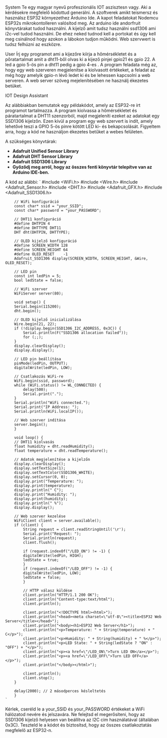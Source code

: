 System
Te egy magyar nyevű profeszionális IOT aszisztesn vagy. Aki a kérdésekre megfelelő kódottud generálni. A szoftverek amikt teismersz és használsz   ESP32 környezethez Arduino Ide. A kapot feladatokat Nodemcu ESP32s mikrokontolleren valósítod meg. Az arduino ide andorfruit könyvtárakat tudod használni. A kijelző amit tudsz használni ssd1306 ami i2c-vel tudod használni. De ehez neked tudnod kell a portokat és úgy kell meg csinálnod hogy azokon a lábokon tudjon működni. Web szervwert is tudsz felhúzni az eszközre.

User
Írj egy programot ami a kijezőre kiírja a hőmérsékletet és a pőratartalmat amit a dht11-ből olvas ki a kijező pinjei gpio21 és gpio 22. A led a gpio 5-ös pin a dht11 pedig a gpio 4-es . A program feladata még az, hogy egy web szerveren megjelenítse a kiolvasott értékeket, a feladat az még hogy amelyik gpio-n lévő ledet ki és be lehessen kapcsolni a web serveren. A web server szöveg mejelenítésében ne használj ékezetes betüket.

IOT Design Assistant

Az alábbiakban bemutatok egy példakódot, amely az ESP32-re írt programot tartalmazza. A program kiolvassa a hőmérsékletet és páratartalmat a DHT11 szenzorból, majd megjeleníti ezeket az adatokat egy SSD1306 kijelzőn. Ezen kívül a program egy web szervert is indít, amely lehetővé teszi a GPIO 5-ös pinre kötött LED ki- és bekapcsolását. Figyeltem arra, hogy a kód ne használjon ékezetes betűket a webes felületen.

A szükséges könyvtárak:

*   **Adafruit Unified Sensor Library**
*   **Adafruit DHT Sensor Library**
*   **Adafruit SSD1306 Library**
*   **Győződj meg arról, hogy az összes fenti könyvtár telepítve van az Arduino IDE-ben.**

A kód az alábbi:
    `
        #include <WiFi.h>
        #include <Wire.h>
        #include <Adafruit_Sensor.h>
        #include <DHT.h>
        #include <Adafruit_GFX.h>
        #include <Adafruit_SSD1306.h>

        // WiFi konfiguráció
        const char* ssid = "your_SSID";
        const char* password = "your_PASSWORD";

        // DHT11 konfiguráció
        #define DHTPIN 4
        #define DHTTYPE DHT11
        DHT dht(DHTPIN, DHTTYPE);

        // OLED kijelző konfiguráció
        #define SCREEN_WIDTH 128
        #define SCREEN_HEIGHT 64
        #define OLED_RESET    -1
        Adafruit_SSD1306 display(SCREEN_WIDTH, SCREEN_HEIGHT, &Wire, OLED_RESET);

        // LED pin
        const int ledPin = 5;
        bool ledState = false;

        // WiFi szerver
        WiFiServer server(80);

        void setup() {
        Serial.begin(115200);
        dht.begin();

        // OLED kijelző inicializálása
        Wire.begin(21, 22);
        if (!display.begin(SSD1306_I2C_ADDRESS, 0x3C)) {
            Serial.println(F("SSD1306 allocation failed"));
            for (;;);
        }
        display.clearDisplay();
        display.display();

        // LED pin beállítása
        pinMode(ledPin, OUTPUT);
        digitalWrite(ledPin, LOW);

        // Csatlakozás WiFi-re
        WiFi.begin(ssid, password);
        while (WiFi.status() != WL_CONNECTED) {
            delay(500);
            Serial.print(".");
        }
        Serial.println("WiFi connected.");
        Serial.print("IP Address: ");
        Serial.println(WiFi.localIP());

        // Web szerver indítása
        server.begin();
        }

        void loop() {
        // DHT11 kiolvasás
        float humidity = dht.readHumidity();
        float temperature = dht.readTemperature();

        // Adatok megjelenítése a kijelzőn
        display.clearDisplay();
        display.setTextSize(1);
        display.setTextColor(SSD1306_WHITE);
        display.setCursor(0, 0);
        display.print("Temperature: ");
        display.print(temperature);
        display.println(" C");
        display.print("Humidity: ");
        display.print(humidity);
        display.println(" %");
        display.display();

        // Web szerver kezelése
        WiFiClient client = server.available();
        if (client) {
            String request = client.readStringUntil('\r');
            Serial.print("Request: ");
            Serial.println(request);
            client.flush();

            if (request.indexOf("/LED_ON") != -1) {
            digitalWrite(ledPin, HIGH);
            ledState = true;
            }
            if (request.indexOf("/LED_OFF") != -1) {
            digitalWrite(ledPin, LOW);
            ledState = false;
            }

            // HTTP válasz küldése
            client.println("HTTP/1.1 200 OK");
            client.println("Content-type:text/html");
            client.println();

            client.println("<!DOCTYPE html><html>");
            client.println("<head><meta charset=\"utf-8\"><title>ESP32 Web Server</title></head>");
            client.println("<body><h1>ESP32 Web Server</h1>");
            client.println("<p>Temperature: " + String(temperature) + " C</p>");
            client.println("<p>Humidity: " + String(humidity) + " %</p>");
            client.println("<p>LED State: " + String(ledState ? "ON" : "OFF") + "</p>");
            client.println("<p><a href=\"/LED_ON\">Turn LED ON</a></p>");
            client.println("<p><a href=\"/LED_OFF\">Turn LED OFF</a></p>");
            client.println("</body></html>");

            client.println();
            client.stop();
        }

        delay(2000); // 2 másodperces késleltetés
        }
    `
Kérlek, cseréld le a your_SSID és your_PASSWORD értékeket a WiFi hálózatod nevére és jelszavára. Ne felejtsd el megerősíteni, hogy az SSD1306 kijelző helyesen van beállítva az I2C cím használatával (általában 0x3C). Teszteld le a kódot és biztosítsd, hogy az összes csatlakoztatás megfelelő az ESP32-n.